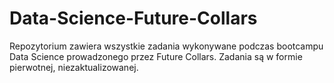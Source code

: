 # Data-Science-Future-Collars

Repozytorium zawiera wszystkie zadania wykonywane podczas bootcampu Data Science prowadzonego przez Future Collars. Zadania są w formie pierwotnej, niezaktualizowanej.
